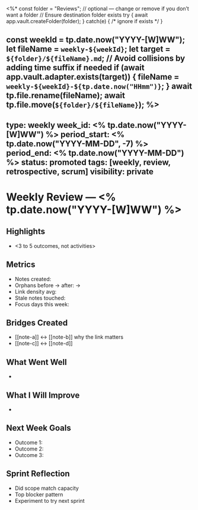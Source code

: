 <%*
const folder = "Reviews"; // optional — change or remove if you don’t want a folder
// Ensure destination folder exists
try { await app.vault.createFolder(folder); } catch(e) { /* ignore if exists */ }

const weekId = tp.date.now("YYYY-[W]WW");
let fileName = `weekly-${weekId}`;
let target = `${folder}/${fileName}.md`;
// Avoid collisions by adding time suffix if needed
if (await app.vault.adapter.exists(target)) {
  fileName = `weekly-${weekId}-${tp.date.now("HHmm")}`;
}
await tp.file.rename(fileName);
await tp.file.move(`${folder}/${fileName}`);
%>
---
type: weekly
week_id: <% tp.date.now("YYYY-[W]WW") %>
period_start: <% tp.date.now("YYYY-MM-DD", -7) %>
period_end: <% tp.date.now("YYYY-MM-DD") %>
status: promoted
tags: [weekly, review, retrospective, scrum]
visibility: private
---

# Weekly Review — <% tp.date.now("YYYY-[W]WW") %>

## Highlights
- <3 to 5 outcomes, not activities>

## Metrics
- Notes created: <n>
- Orphans before → after: <n> → <n>
- Link density avg: <n>
- Stale notes touched: <n>
- Focus days this week: <n>

## Bridges Created
- [[note-a]] ↔ [[note-b]] why the link matters
- [[note-c]] ↔ [[note-d]]

## What Went Well
- 

## What I Will Improve
- 

## Next Week Goals
- Outcome 1:
- Outcome 2:
- Outcome 3:

## Sprint Reflection
- Did scope match capacity
- Top blocker pattern
- Experiment to try next sprint

